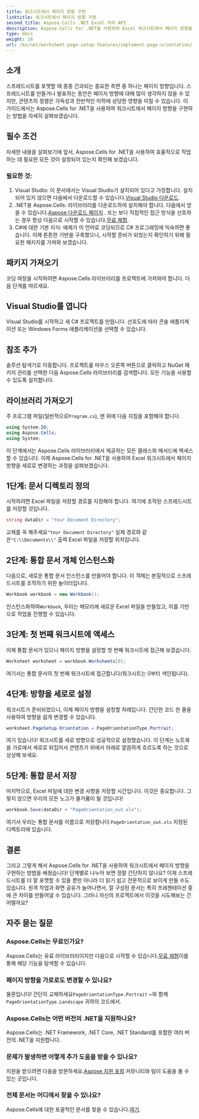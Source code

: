 ```yaml
---
title: 워크시트에서 페이지 방향 구현
linktitle: 워크시트에서 페이지 방향 구현
second_title: Aspose.Cells .NET Excel 처리 API
description: Aspose.Cells for .NET을 사용하여 Excel 워크시트에서 페이지 방향을 설정하는 방법을 알아보세요. 더 나은 문서 프레젠테이션을 위한 간단한 단계별 가이드.
type: docs
weight: 18
url: /ko/net/worksheet-page-setup-features/implement-page-orientation/
---
```

## 소개
스프레드시트를 포맷할 때 종종 간과되는 중요한 측면 중 하나는 페이지 방향입니다. 스프레드시트를 만들거나 발표하는 동안은 페이지 방향에 대해 많이 생각하지 않을 수 있지만, 콘텐츠의 정렬은 가독성과 전반적인 미학에 상당한 영향을 미칠 수 있습니다. 이 가이드에서는 Aspose.Cells for .NET을 사용하여 워크시트에서 페이지 방향을 구현하는 방법을 자세히 살펴보겠습니다.
## 필수 조건
자세한 내용을 살펴보기에 앞서, Aspose.Cells for .NET을 사용하여 효율적으로 작업하는 데 필요한 모든 것이 설정되어 있는지 확인해 보겠습니다.
### 필요한 것:
1.  Visual Studio: 이 문서에서는 Visual Studio가 설치되어 있다고 가정합니다. 설치되어 있지 않으면 다음에서 다운로드할 수 있습니다.[Visual Studio 다운로드](https://visualstudio.microsoft.com/vs/).
2.  .NET용 Aspose.Cells: 라이브러리를 다운로드하여 설치해야 합니다. 다음에서 얻을 수 있습니다.[Aspose 다운로드 페이지](https://releases.aspose.com/cells/net/) . 또는 보다 직접적인 접근 방식을 선호하는 경우 항상 다음으로 시작할 수 있습니다.[무료 체험](https://releases.aspose.com/).
3. C#에 대한 기본 지식: 예제가 이 언어로 코딩되므로 C# 프로그래밍에 익숙하면 좋습니다.
이제 튼튼한 기반을 구축했으니, 시작할 준비가 되었는지 확인하기 위해 필요한 패키지를 가져와 보겠습니다.
## 패키지 가져오기
코딩 여정을 시작하려면 Aspose.Cells 라이브러리를 프로젝트에 가져와야 합니다. 다음 단계를 따르세요.
## Visual Studio를 엽니다 
Visual Studio를 시작하고 새 C# 프로젝트를 만듭니다. 선호도에 따라 콘솔 애플리케이션 또는 Windows Forms 애플리케이션을 선택할 수 있습니다.
## 참조 추가
솔루션 탐색기로 이동합니다. 프로젝트를 마우스 오른쪽 버튼으로 클릭하고 NuGet 패키지 관리를 선택한 다음 Aspose.Cells 라이브러리를 검색합니다. 모든 기능을 사용할 수 있도록 설치합니다.
## 라이브러리 가져오기 
 주 프로그램 파일(일반적으로`Program.cs`), 맨 위에 다음 지침을 포함해야 합니다.
```csharp
using System.IO;
using Aspose.Cells;
using System;
```
이 단계에서는 Aspose.Cells 라이브러리에서 제공하는 모든 클래스와 메서드에 액세스할 수 있습니다.
이제 Aspose.Cells for .NET을 사용하여 Excel 워크시트에서 페이지 방향을 세로로 변경하는 과정을 살펴보겠습니다.
## 1단계: 문서 디렉토리 정의
시작하려면 Excel 파일을 저장할 경로를 지정해야 합니다. 여기에 조작된 스프레드시트를 저장할 것입니다.
```csharp
string dataDir = "Your Document Directory";
```
 교체를 꼭 해주세요`"Your Document Directory"` 실제 경로와 같은`"C:\\Documents\\"` 출력 Excel 파일을 저장할 위치입니다.
## 2단계: 통합 문서 개체 인스턴스화
다음으로, 새로운 통합 문서 인스턴스를 만들어야 합니다. 이 객체는 본질적으로 스프레드시트를 조작하기 위한 놀이터입니다.
```csharp
Workbook workbook = new Workbook();
```
 인스턴스화하여`Workbook`, 우리는 메모리에 새로운 Excel 파일을 만들었고, 이를 기반으로 작업을 진행할 수 있습니다.
## 3단계: 첫 번째 워크시트에 액세스
이제 통합 문서가 있으니 페이지 방향을 설정할 첫 번째 워크시트에 접근해 보겠습니다. 
```csharp
Worksheet worksheet = workbook.Worksheets[0];
```
여기서는 통합 문서의 첫 번째 워크시트에 접근합니다(워크시트는 0부터 색인됩니다). 
## 4단계: 방향을 세로로 설정
워크시트가 준비되었으니, 이제 페이지 방향을 설정할 차례입니다. 간단한 코드 한 줄을 사용하여 방향을 쉽게 변경할 수 있습니다.
```csharp
worksheet.PageSetup.Orientation = PageOrientationType.Portrait;
```
여기 있습니다! 워크시트를 세로 방향으로 성공적으로 설정했습니다. 이 단계는 노트북을 가로에서 세로로 뒤집어서 콘텐츠가 위에서 아래로 깔끔하게 흐르도록 하는 것으로 상상해 보세요.
## 5단계: 통합 문서 저장
마지막으로, Excel 파일에 대한 변경 사항을 저장할 시간입니다. 이것은 중요합니다. 그렇지 않으면 우리의 모든 노고가 물거품이 될 것입니다!
```csharp
workbook.Save(dataDir + "PageOrientation_out.xls");
```
 여기서 우리는 통합 문서를 이름으로 저장합니다.`PageOrientation_out.xls` 지정된 디렉토리에 있습니다.
## 결론
그리고 그렇게 해서 Aspose.Cells for .NET을 사용하여 워크시트에서 페이지 방향을 구현하는 방법을 배웠습니다! 단계별로 나누어 보면 정말 간단하지 않나요? 이제 스프레드시트를 더 잘 포맷할 수 있을 뿐만 아니라 더 읽기 쉽고 전문적으로 보이게 만들 수도 있습니다.
원격 작업과 화면 공유가 늘어나면서, 잘 구성된 문서는 특히 프레젠테이션 중에 큰 차이를 만들어낼 수 있습니다. 그러니 자신의 프로젝트에서 이것을 시도해보는 건 어떨까요? 
## 자주 묻는 질문
### Aspose.Cells는 무료인가요?
 Aspose.Cells는 유료 라이브러리이지만 다음으로 시작할 수 있습니다.[무료 체험](https://releases.aspose.com/)이를 통해 해당 기능을 탐색할 수 있습니다.
### 페이지 방향을 가로로도 변경할 수 있나요?
 물론입니다! 간단히 교체하세요`PageOrientationType.Portrait` ~와 함께`PageOrientationType.Landscape` 귀하의 코드에서.
### Aspose.Cells는 어떤 버전의 .NET을 지원하나요?
Aspose.Cells는 .NET Framework, .NET Core, .NET Standard를 포함한 여러 버전의 .NET을 지원합니다.
### 문제가 발생하면 어떻게 추가 도움을 받을 수 있나요?
 지원을 받으려면 다음을 방문하세요.[Aspose 지원 포럼](https://forum.aspose.com/c/cells/9) 커뮤니티와 팀이 도움을 줄 수 있는 곳입니다.
### 전체 문서는 어디에서 찾을 수 있나요?
 Aspose.Cells에 대한 포괄적인 문서를 찾을 수 있습니다.[여기](https://reference.aspose.com/cells/net/).

